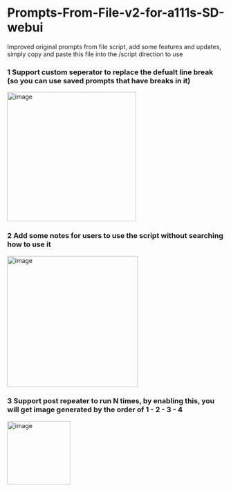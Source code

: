 # Prompts-From-File-v2-for-a111s-SD-webui
Improved original prompts from file script, add some features and updates, simply copy and paste this file into the /script direction to use

### 1 Support custom seperator to replace the defualt line break (so you can use saved prompts that have breaks in it)

<img width="298" alt="image" src="https://user-images.githubusercontent.com/11896037/234260025-25da949e-4247-4fd2-b8a3-bbc94b2bc116.png">

### 2 Add some notes for users to use the script without searching how to use it
 
<img width="302" alt="image" src="https://user-images.githubusercontent.com/11896037/234260249-aaef159a-9f85-4174-819e-819cbeabfb83.png">

### 3 Support post repeater to run N times, by enabling this, you will get image generated by the order of 1 - 2 - 3 - 4

<img width="146" alt="image" src="https://user-images.githubusercontent.com/11896037/234259591-a700b095-2ecb-46e4-a258-977cf4980c98.png">
